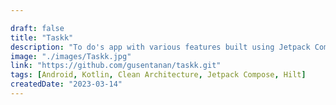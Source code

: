 ```yaml
---

draft: false
title: "Taskk"
description: "To do's app with various features built using Jetpack Compose"
image: "./images/Taskk.jpg"
link: "https://github.com/gusentanan/taskk.git"
tags: [Android, Kotlin, Clean Architecture, Jetpack Compose, Hilt]
createdDate: "2023-03-14"
---
```

